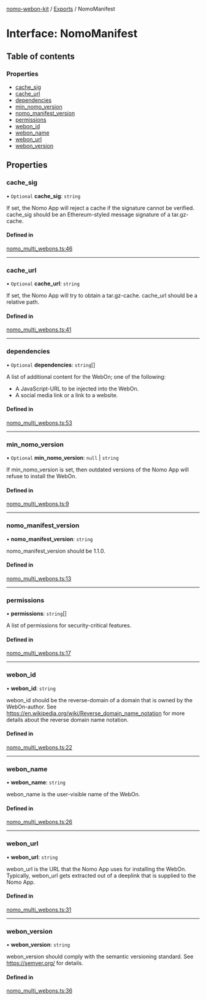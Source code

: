[nomo-webon-kit](../README.md) / [Exports](../modules.md) / NomoManifest

# Interface: NomoManifest

## Table of contents

### Properties

- [cache\_sig](NomoManifest.md#cache_sig)
- [cache\_url](NomoManifest.md#cache_url)
- [dependencies](NomoManifest.md#dependencies)
- [min\_nomo\_version](NomoManifest.md#min_nomo_version)
- [nomo\_manifest\_version](NomoManifest.md#nomo_manifest_version)
- [permissions](NomoManifest.md#permissions)
- [webon\_id](NomoManifest.md#webon_id)
- [webon\_name](NomoManifest.md#webon_name)
- [webon\_url](NomoManifest.md#webon_url)
- [webon\_version](NomoManifest.md#webon_version)

## Properties

### cache\_sig

• `Optional` **cache\_sig**: `string`

If set, the Nomo App will reject a cache if the signature cannot be verified.
cache_sig should be an Ethereum-styled message signature of a tar.gz-cache.

#### Defined in

[nomo_multi_webons.ts:46](https://github.com/nomo-app/nomo-webon-kit/blob/399845e/nomo-webon-kit/src/nomo_multi_webons.ts#L46)

___

### cache\_url

• `Optional` **cache\_url**: `string`

If set, the Nomo App will try to obtain a tar.gz-cache.
cache_url should be a relative path.

#### Defined in

[nomo_multi_webons.ts:41](https://github.com/nomo-app/nomo-webon-kit/blob/399845e/nomo-webon-kit/src/nomo_multi_webons.ts#L41)

___

### dependencies

• `Optional` **dependencies**: `string`[]

A list of additional content for the WebOn; one of the following:
- A JavaScript-URL to be injected into the WebOn.
- A social media link or a link to a website.

#### Defined in

[nomo_multi_webons.ts:53](https://github.com/nomo-app/nomo-webon-kit/blob/399845e/nomo-webon-kit/src/nomo_multi_webons.ts#L53)

___

### min\_nomo\_version

• `Optional` **min\_nomo\_version**: ``null`` \| `string`

If min_nomo_version is set, then outdated versions of the Nomo App will refuse to install the WebOn.

#### Defined in

[nomo_multi_webons.ts:9](https://github.com/nomo-app/nomo-webon-kit/blob/399845e/nomo-webon-kit/src/nomo_multi_webons.ts#L9)

___

### nomo\_manifest\_version

• **nomo\_manifest\_version**: `string`

nomo_manifest_version should be 1.1.0.

#### Defined in

[nomo_multi_webons.ts:13](https://github.com/nomo-app/nomo-webon-kit/blob/399845e/nomo-webon-kit/src/nomo_multi_webons.ts#L13)

___

### permissions

• **permissions**: `string`[]

A list of permissions for security-critical features.

#### Defined in

[nomo_multi_webons.ts:17](https://github.com/nomo-app/nomo-webon-kit/blob/399845e/nomo-webon-kit/src/nomo_multi_webons.ts#L17)

___

### webon\_id

• **webon\_id**: `string`

webon_id should be the reverse-domain of a domain that is owned by the WebOn-author.
See https://en.wikipedia.org/wiki/Reverse_domain_name_notation for more details about the reverse domain name notation.

#### Defined in

[nomo_multi_webons.ts:22](https://github.com/nomo-app/nomo-webon-kit/blob/399845e/nomo-webon-kit/src/nomo_multi_webons.ts#L22)

___

### webon\_name

• **webon\_name**: `string`

webon_name is the user-visible name of the WebOn.

#### Defined in

[nomo_multi_webons.ts:26](https://github.com/nomo-app/nomo-webon-kit/blob/399845e/nomo-webon-kit/src/nomo_multi_webons.ts#L26)

___

### webon\_url

• **webon\_url**: `string`

webon_url is the URL that the Nomo App uses for installing the WebOn.
Typically, webon_url gets extracted out of a deeplink that is supplied to the Nomo App.

#### Defined in

[nomo_multi_webons.ts:31](https://github.com/nomo-app/nomo-webon-kit/blob/399845e/nomo-webon-kit/src/nomo_multi_webons.ts#L31)

___

### webon\_version

• **webon\_version**: `string`

webon_version should comply with the semantic versioning standard.
See https://semver.org/ for details.

#### Defined in

[nomo_multi_webons.ts:36](https://github.com/nomo-app/nomo-webon-kit/blob/399845e/nomo-webon-kit/src/nomo_multi_webons.ts#L36)
